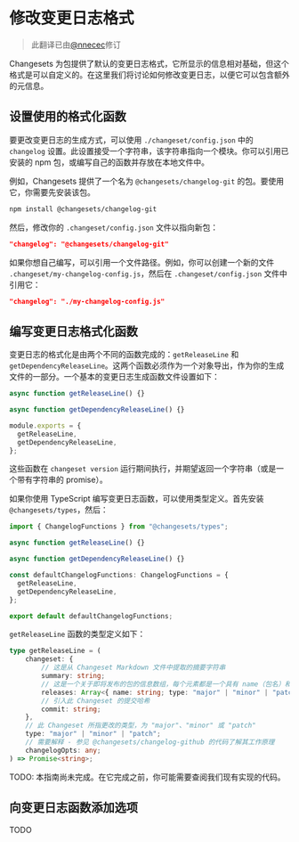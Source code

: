 # 修改变更日志格式

> 此翻译已由[@nnecec](https://github.com/nnecec)修订

Changesets 为包提供了默认的变更日志格式，它所显示的信息相对基础，但这个格式是可以自定义的。在这里我们将讨论如何修改变更日志，以便它可以包含额外的元信息。

## 设置使用的格式化函数

要更改变更日志的生成方式，可以使用 `./changeset/config.json` 中的 `changelog` 设置。此设置接受一个字符串，该字符串指向一个模块。你可以引用已安装的 npm 包，或编写自己的函数并存放在本地文件中。

例如，Changesets 提供了一个名为 `@changesets/changelog-git` 的包。要使用它，你需要先安装该包。

```sh npm2yarn
npm install @changesets/changelog-git
```

然后，修改你的 `.changeset/config.json` 文件以指向新包：

```json
"changelog": "@changesets/changelog-git"
```

如果你想自己编写，可以引用一个文件路径。例如，你可以创建一个新的文件 `.changeset/my-changelog-config.js`，然后在 `.changeset/config.json` 文件中引用它：

```json
"changelog": "./my-changelog-config.js"
```

## 编写变更日志格式化函数

变更日志的格式化是由两个不同的函数完成的：`getReleaseLine` 和 `getDependencyReleaseLine`。这两个函数必须作为一个对象导出，作为你的生成文件的一部分。一个基本的变更日志生成函数文件设置如下：

```js
async function getReleaseLine() {}

async function getDependencyReleaseLine() {}

module.exports = {
  getReleaseLine,
  getDependencyReleaseLine,
};
```

这些函数在 `changeset version` 运行期间执行，并期望返回一个字符串（或是一个带有字符串的 promise）。

如果你使用 TypeScript 编写变更日志函数，可以使用类型定义。首先安装 `@changesets/types`，然后：

```ts
import { ChangelogFunctions } from "@changesets/types";

async function getReleaseLine() {}

async function getDependencyReleaseLine() {}

const defaultChangelogFunctions: ChangelogFunctions = {
  getReleaseLine,
  getDependencyReleaseLine,
};

export default defaultChangelogFunctions;
```

`getReleaseLine` 函数的类型定义如下：

```ts
type getReleaseLine = (
    changeset: {
        // 这是从 Changeset Markdown 文件中提取的摘要字符串
        summary: string;
        // 这是一个关于即将发布的包的信息数组，每个元素都是一个具有 name（包名）和 type（"major"、"minor" 或 "patch"）的对象
        releases: Array<{ name: string; type: "major" | "minor" | "patch" }>;
        // 引入此 Changeset 的提交哈希
        commit: string;
    },
    // 此 Changeset 所指更改的类型，为 "major"、"minor" 或 "patch"
    type: "major" | "minor" | "patch";
    // 需要解释 - 参见 @changesets/changelog-github 的代码了解其工作原理
    changelogOpts: any;
) => Promise<string>;
```

TODO: 本指南尚未完成。在它完成之前，你可能需要查阅我们现有实现的代码。

## 向变更日志函数添加选项

TODO
